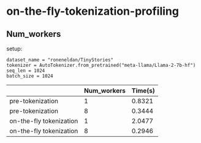 # on-the-fly-tokenization-profiling

## Num_workers

setup:

```
dataset_name = "roneneldan/TinyStories"
tokenizer = AutoTokenizer.from_pretrained("meta-llama/Llama-2-7b-hf")
seq_len = 1024
batch_size = 1024
```
 
|                         | Num_workers  | Time(s)  |
|-------------------------|--------------|----------|
| pre-tokenization        | 1            |   0.8321 |
| pre-tokenization        | 8            |   0.3444 |
| on-the-fly tokenization | 1            |   2.0477 |
| on-the-fly tokenization | 8            |   0.2946 |